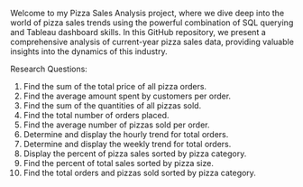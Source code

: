Welcome to my Pizza Sales Analysis project, where we dive deep into the world of pizza sales trends using the powerful combination of SQL querying and Tableau dashboard skills. In this GitHub repository, we present a comprehensive analysis of current-year pizza sales data, providing valuable insights into the dynamics of this industry.

Research Questions:

1. Find the sum of the total price of all pizza orders.
2. Find the average amount spent by customers per order.
3. Find the sum of the quantities of all pizzas sold.
4. Find the total number of orders placed.
5. Find the average number of pizzas sold per order.
6. Determine and display the hourly trend for total orders.
7. Determine and display the weekly trend for total orders.
8. Display the percent of pizza sales sorted by pizza category.
9. Find the percent of total sales sorted by pizza size.
10. Find the total orders and pizzas sold sorted by pizza category.
